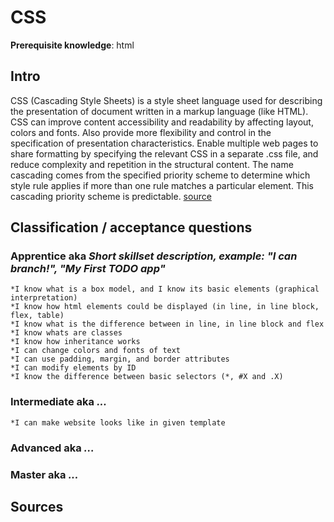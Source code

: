 # CSS

**Prerequisite knowledge**: html

## Intro
CSS (Cascading Style Sheets) is a style sheet language used for describing the presentation of document written in a markup language (like HTML).
	CSS can improve content accessibility and readability by affecting layout, colors and fonts. Also  provide more flexibility and control in the specification of presentation characteristics.
	Enable multiple web pages to share formatting by specifying the relevant CSS in a separate .css file, and reduce complexity and repetition in the structural content. 
	The name cascading comes from the specified priority scheme to determine which style rule applies if more than one rule matches a particular element. 
	This cascading priority scheme is predictable. [source](https://en.wikipedia.org/wiki/Cascading_Style_Sheets)

## Classification / acceptance questions

### Apprentice aka _Short skillset description, example: "I can branch!", "My First TODO app"_
	*I know what is a box model, and I know its basic elements (graphical interpretation)
	*I know how html elements could be displayed (in line, in line block, flex, table)
	*I know what is the difference between in line, in line block and flex
	*I know whats are classes
	*I know how inheritance works
	*I can change colors and fonts of text
	*I can use padding, margin, and border attributes
	*I can modify elements by ID
	*I know the difference between basic selectors (*, #X and .X)
### Intermediate aka _..._
	*I can make website looks like in given template
### Advanced aka _..._

### Master aka _..._

## Sources


